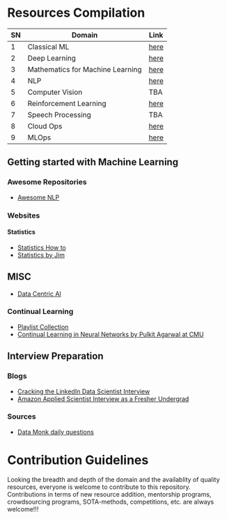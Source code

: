 # Resources Compilation
| SN | Domain | Link |
|----|--------|------|
| 1  | Classical ML | [here](https://github.com/Mrutyunjay01/ML-DS-DL-RL-CV-NLP-ETC-Resources-Compilation/blob/main/Resources/classical_ml.md) |
| 2  | Deep Learning | [here](https://github.com/Mrutyunjay01/ML-DS-DL-RL-CV-NLP-ETC-Resources-Compilation/blob/main/Resources/deep_learning.md) |
| 3  | Mathematics for Machine Learning | [here](https://github.com/Mrutyunjay01/ML-DS-DL-RL-CV-NLP-ETC-Resources-Compilation/blob/main/Resources/mathematics_for_ml.md) |
| 4  | NLP | [here](https://github.com/Mrutyunjay01/ML-DS-DL-RL-CV-NLP-ETC-Resources-Compilation/blob/main/Resources/natural_language_processing.md) |
| 5  | Computer Vision | TBA |
| 6  | Reinforcement Learning | [here](https://github.com/Mrutyunjay01/ML-DS-DL-RL-CV-NLP-ETC-Resources-Compilation/blob/main/Resources/reinforcement_learning.md) |
| 7  | Speech Processing | TBA |
| 8  | Cloud Ops | [here](https://github.com/Mrutyunjay01/ML-DS-DL-RL-CV-NLP-ETC-Resources-Compilation/blob/main/Resources/cloud_technologies.md) |
| 9  | MLOps | [here](https://github.com/Mrutyunjay01/ML-DS-DL-RL-CV-NLP-ETC-Resources-Compilation/blob/main/Resources/mlops.md) |

## Getting started with Machine Learning
### Awesome Repositories
- [Awesome NLP](https://github.com/keon/awesome-nlp)
### Websites
#### Statistics
- [Statistics How to](https://www.statisticshowto.com/)
- [Statistics by Jim](https://statisticsbyjim.com/)

## MISC
- [Data Centric AI](https://github.com/HazyResearch/data-centric-ai)
### Continual Learning
- [Playlist Collection](https://www.youtube.com/playlist?list=PLm6QXeaB-XkBnwzxO3x4HlgXV4C3HtK52)
- [Continual Learning in Neural Networks by Pulkit Agarwal at CMU](https://www.youtube.com/watch?v=06_iBtEeUTc)
## Interview Preparation
### Blogs
- [Cracking the LinkedIn Data Scientist Interview](https://medium.com/datainterview/cracking-the-linkedin-data-scientist-interview-772b7d9e77df)
- [Amazon Applied Scientist Interview as a Fresher Undergrad](https://medium.com/@ultronmaster/amazon-applied-scientist-interview-experience-as-fresher-undergrad-b9a2c5b40a63)

### Sources
- [Data Monk daily questions](https://github.com/Mrutyunjay01/ML-DS-DL-RL-CV-NLP-ETC-Resources-Compilation/blob/main/Cracking-data-science-interviews.md)

# Contribution Guidelines
Looking the breadth and depth of the domain and the availablity of quality resources, everyone is welcome to contribute to this repository. Contributions in terms of new resource addition, mentorship programs, crowdsourcing programs, SOTA-methods, competitions, etc. are always welcome!!!
